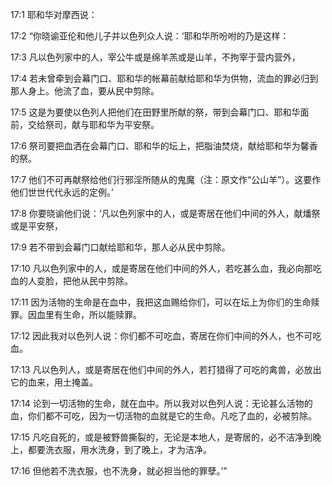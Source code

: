 <a id="1"></a>17:1  耶和华对摩西说：  

<a id="2"></a>17:2  “你晓谕亚伦和他儿子并以色列众人说：‘耶和华所吩咐的乃是这样：  

<a id="3"></a>17:3  凡以色列家中的人，宰公牛或是绵羊羔或是山羊，不拘宰于营内营外，  

<a id="4"></a>17:4  若未曾牵到会幕门口、耶和华的帐幕前献给耶和华为供物，流血的罪必归到那人身上。他流了血，要从民中剪除。  

<a id="5"></a>17:5  这是为要使以色列人把他们在田野里所献的祭，带到会幕门口、耶和华面前，交给祭司，献与耶和华为平安祭。  

<a id="6"></a>17:6  祭司要把血洒在会幕门口、耶和华的坛上，把脂油焚烧，献给耶和华为馨香的祭。  

<a id="7"></a>17:7  他们不可再献祭给他们行邪淫所随从的鬼魔（注：原文作“公山羊”）。这要作他们世世代代永远的定例。’  

<a id="8"></a>17:8  你要晓谕他们说：‘凡以色列家中的人，或是寄居在他们中间的外人，献燔祭或是平安祭，  

<a id="9"></a>17:9  若不带到会幕门口献给耶和华，那人必从民中剪除。  

<a id="10"></a>17:10  凡以色列家中的人，或是寄居在他们中间的外人，若吃甚么血，我必向那吃血的人变脸，把他从民中剪除。　  

<a id="11"></a>17:11  因为活物的生命是在血中，我把这血赐给你们，可以在坛上为你们的生命赎罪。因血里有生命，所以能赎罪。  

<a id="12"></a>17:12  因此我对以色列人说：你们都不可吃血，寄居在你们中间的外人，也不可吃血。  

<a id="13"></a>17:13  凡以色列人，或是寄居在他们中间的外人，若打猎得了可吃的禽兽，必放出它的血来，用土掩盖。  

<a id="14"></a>17:14  论到一切活物的生命，就在血中。所以我对以色列人说：无论甚么活物的血，你们都不可吃，因为一切活物的血就是它的生命。凡吃了血的，必被剪除。  

<a id="15"></a>17:15  凡吃自死的，或是被野兽撕裂的，无论是本地人，是寄居的，必不洁净到晚上，都要洗衣服，用水洗身，到了晚上，才为洁净。  

<a id="16"></a>17:16  但他若不洗衣服，也不洗身，就必担当他的罪孽。’”  
